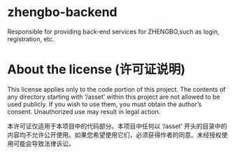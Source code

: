 # zhengbo-backend
Responsible for providing back-end services for ZHENGBO,such as login, registration, etc.

# About the license (许可证说明)
                
This license applies only to the code portion of this project. The contents of any directory starting with ‘/asset’ within this project are not allowed to be used publicly. If you wish to use them, you must obtain the author’s consent. Unauthorized use may result in legal action.

本许可证仅适用于本项目中的代码部分。本项目中任何以 ‘/asset’ 开头的目录中的内容均不允许公开使用。如果您希望使用它们，必须获得作者的同意。未经授权使用可能会导致法律诉讼。
